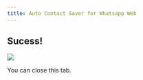 ```yaml
---
title: Auto Contact Saver for Whatsapp Web
---
```


## Sucess!

![]("assets./logo.png")

You can close this tab.